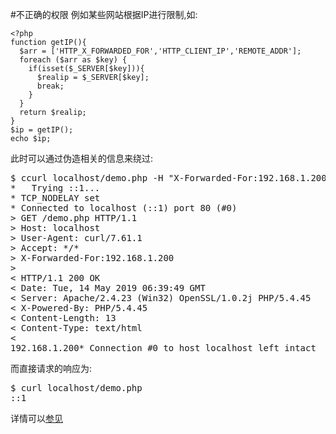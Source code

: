 #不正确的权限
例如某些网站根据IP进行限制,如:  

```
<?php
function getIP(){
  $arr = ['HTTP_X_FORWARDED_FOR','HTTP_CLIENT_IP','REMOTE_ADDR'];
  foreach ($arr as $key) {
    if(isset($_SERVER[$key])){
      $realip = $_SERVER[$key];
      break;
    }
  }
  return $realip;
}
$ip = getIP();
echo $ip;
```

此时可以通过伪造相关的信息来绕过:  

<pre>
$ ccurl localhost/demo.php -H "X-Forwarded-For:192.168.1.200" -v
*   Trying ::1...
* TCP_NODELAY set
* Connected to localhost (::1) port 80 (#0)
> GET /demo.php HTTP/1.1
> Host: localhost
> User-Agent: curl/7.61.1
> Accept: */*
> X-Forwarded-For:192.168.1.200
>
< HTTP/1.1 200 OK
< Date: Tue, 14 May 2019 06:39:49 GMT
< Server: Apache/2.4.23 (Win32) OpenSSL/1.0.2j PHP/5.4.45
< X-Powered-By: PHP/5.4.45
< Content-Length: 13
< Content-Type: text/html
<
192.168.1.200* Connection #0 to host localhost left intact
</pre>

而直接请求的响应为:

<pre>
$ curl localhost/demo.php
::1
</pre>

详情可以[参见](http://cwe.mitre.org/data/definitions/287.html)